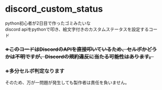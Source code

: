 # discord_custom_status
python初心者が2日目で作ったゴミみたいな  
discord apiをpythonで叩き、絵文字付きのカスタムステータスを設定するコード  
### ~~※このコードはDiscordのAPIを直接叩いているため、セルボかどうかは不明ですが、Discordの規約違反に当たる可能性はあります。~~
### ※多分セルボ判定なります
そのため、万が一問題が発生しても製作者は責任を負いません。
